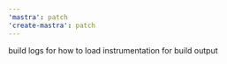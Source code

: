 ```yaml
---
'mastra': patch
'create-mastra': patch
---
```


build logs for how to load instrumentation for build output
